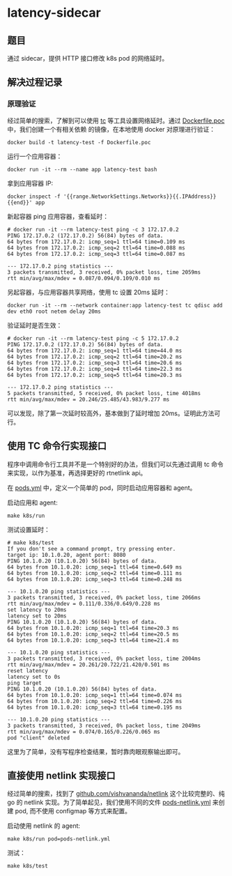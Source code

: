 # latency-sidecar

## 题目

通过 sidecar，提供 HTTP 接口修改 k8s pod 的网络延时。

## 解决过程记录

### 原理验证

经过简单的搜索，了解到可以使用 [tc](https://man7.org/linux/man-pages/man8/tc.8.html)
等工具设置网络延时。通过 [Dockerfile.poc](./Dockerfile.poc) 中，我们创建一个有相关依赖
的镜像，在本地使用 docker 对原理进行验证：

```
docker build -t latency-test -f Dockerfile.poc
```

运行一个应用容器：

```
docker run -it --rm --name app latency-test bash
```

拿到应用容器 IP:

```
docker inspect -f '{{range.NetworkSettings.Networks}}{{.IPAddress}}{{end}}' app
```

新起容器 ping 应用容器，查看延时：

```
# docker run -it --rm latency-test ping -c 3 172.17.0.2
PING 172.17.0.2 (172.17.0.2) 56(84) bytes of data.
64 bytes from 172.17.0.2: icmp_seq=1 ttl=64 time=0.109 ms
64 bytes from 172.17.0.2: icmp_seq=2 ttl=64 time=0.088 ms
64 bytes from 172.17.0.2: icmp_seq=3 ttl=64 time=0.087 ms

--- 172.17.0.2 ping statistics ---
3 packets transmitted, 3 received, 0% packet loss, time 2059ms
rtt min/avg/max/mdev = 0.087/0.094/0.109/0.010 ms
```

另起容器，与应用容器共享网络，使用 tc 设置 20ms 延时：

```
docker run -it --rm --network container:app latency-test tc qdisc add dev eth0 root netem delay 20ms
```

验证延时是否生效：

```
# docker run -it --rm latency-test ping -c 5 172.17.0.2
PING 172.17.0.2 (172.17.0.2) 56(84) bytes of data.
64 bytes from 172.17.0.2: icmp_seq=1 ttl=64 time=44.0 ms
64 bytes from 172.17.0.2: icmp_seq=2 ttl=64 time=20.2 ms
64 bytes from 172.17.0.2: icmp_seq=3 ttl=64 time=20.6 ms
64 bytes from 172.17.0.2: icmp_seq=4 ttl=64 time=22.3 ms
64 bytes from 172.17.0.2: icmp_seq=5 ttl=64 time=20.3 ms

--- 172.17.0.2 ping statistics ---
5 packets transmitted, 5 received, 0% packet loss, time 4018ms
rtt min/avg/max/mdev = 20.246/25.485/43.983/9.277 ms
```

可以发现，除了第一次延时较高外，基本做到了延时增加 20ms。证明此方法可行。

## 使用 TC 命令行实现接口

程序中调用命令行工具并不是一个特别好的办法，但我们可以先通过调用 tc
命令来实现，以作为基准，再选择更好的 rtnetlink api。

在 [pods.yml](pods.yml) 中，定义一个简单的 pod，同时启动应用容器和 agent。

启动应用和 agent:

```
make k8s/run
```

测试设置延时：

```
# make k8s/test
If you don't see a command prompt, try pressing enter.
target ip: 10.1.0.20, agent port: 8080
PING 10.1.0.20 (10.1.0.20) 56(84) bytes of data.
64 bytes from 10.1.0.20: icmp_seq=1 ttl=64 time=0.649 ms
64 bytes from 10.1.0.20: icmp_seq=2 ttl=64 time=0.111 ms
64 bytes from 10.1.0.20: icmp_seq=3 ttl=64 time=0.248 ms

--- 10.1.0.20 ping statistics ---
3 packets transmitted, 3 received, 0% packet loss, time 2066ms
rtt min/avg/max/mdev = 0.111/0.336/0.649/0.228 ms
set latency to 20ms
latency set to 20ms
PING 10.1.0.20 (10.1.0.20) 56(84) bytes of data.
64 bytes from 10.1.0.20: icmp_seq=1 ttl=64 time=20.3 ms
64 bytes from 10.1.0.20: icmp_seq=2 ttl=64 time=20.5 ms
64 bytes from 10.1.0.20: icmp_seq=3 ttl=64 time=21.4 ms

--- 10.1.0.20 ping statistics ---
3 packets transmitted, 3 received, 0% packet loss, time 2004ms
rtt min/avg/max/mdev = 20.261/20.722/21.420/0.501 ms
reset latency
latency set to 0s
ping target
PING 10.1.0.20 (10.1.0.20) 56(84) bytes of data.
64 bytes from 10.1.0.20: icmp_seq=1 ttl=64 time=0.074 ms
64 bytes from 10.1.0.20: icmp_seq=2 ttl=64 time=0.226 ms
64 bytes from 10.1.0.20: icmp_seq=3 ttl=64 time=0.195 ms

--- 10.1.0.20 ping statistics ---
3 packets transmitted, 3 received, 0% packet loss, time 2049ms
rtt min/avg/max/mdev = 0.074/0.165/0.226/0.065 ms
pod "client" deleted
```

这里为了简单，没有写程序检查结果，暂时靠肉眼观察输出即可。

## 直接使用 netlink 实现接口

经过简单的搜索，找到了 [github.com/vishvananda/netlink](https://github.com/vishvananda/netlink)
这个比较完整的、纯 go 的 netlink 实现。为了简单起见，我们使用不同的文件
[pods-netlink.yml](./pods-netlink.yml) 来创建 pod, 而不使用
configmap 等方式来配置。

启动使用 netlink 的 agent:

```
make k8s/run pod=pods-netlink.yml
```

测试：

```
make k8s/test
```
